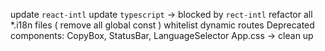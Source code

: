 update `react-intl`
update `typescript` -> blocked by `rect-intl`
refactor all *.i18n files ( remove all global const )
whitelist dynamic routes
Deprecated components: CopyBox, StatusBar, LanguageSelector
App.css -> clean up
